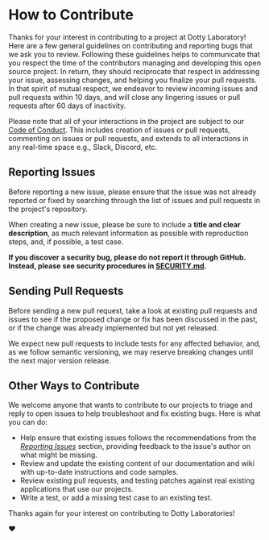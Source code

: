 # How to Contribute

Thanks for your interest in contributing to a project at Dotty Laboratory! Here are a few general guidelines on contributing and
reporting bugs that we ask you to review. Following these guidelines helps to communicate that you respect the time of
the contributors managing and developing this open source project. In return, they should reciprocate that respect in
addressing your issue, assessing changes, and helping you finalize your pull requests. In that spirit of mutual respect,
we endeavor to review incoming issues and pull requests within 10 days, and will close any lingering issues or pull
requests after 60 days of inactivity.

Please note that all of your interactions in the project are subject to our [Code of Conduct](./CODE_OF_CONDUCT.md). This
includes creation of issues or pull requests, commenting on issues or pull requests, and extends to all interactions in
any real-time space e.g., Slack, Discord, etc.

## Reporting Issues

Before reporting a new issue, please ensure that the issue was not already reported or fixed by searching through
the list of issues and pull requests in the project's repository.

When creating a new issue, please be sure to include a **title and clear description**, as much relevant information as
possible with reproduction steps, and, if possible, a test case.

**If you discover a security bug, please do not report it through GitHub. Instead, please see security procedures in
[SECURITY.md](./SECURITY.md).**

## Sending Pull Requests

Before sending a new pull request, take a look at existing pull requests and issues to see if the proposed change or fix
has been discussed in the past, or if the change was already implemented but not yet released.

We expect new pull requests to include tests for any affected behavior, and, as we follow semantic versioning, we may
reserve breaking changes until the next major version release.

## Other Ways to Contribute

We welcome anyone that wants to contribute to our projects to triage and reply to open issues to help troubleshoot
and fix existing bugs. Here is what you can do:

- Help ensure that existing issues follows the recommendations from the _[Reporting Issues](#reporting-issues)_ section,
  providing feedback to the issue's author on what might be missing.
- Review and update the existing content of our documentation and wiki with up-to-date
  instructions and code samples.
- Review existing pull requests, and testing patches against real existing applications that use our projects.
- Write a test, or add a missing test case to an existing test.

Thanks again for your interest on contributing to Dotty Laboratories!

:heart:
